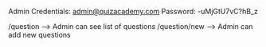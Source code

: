 Admin Credentials: admin@quizacademy.com Password: -uMjGtU7vC?hB_z

/question --> Admin can see list of questions
/question/new  --> Admin can add new questions
